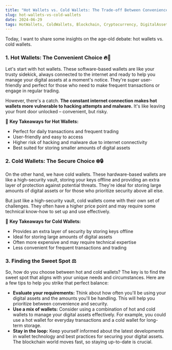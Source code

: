 ```yaml
---
title: "Hot Wallets vs. Cold Wallets: The Trade-off Between Convenience and Security"
slug: hot-wallets-vs-cold-wallets
date: 2024-06-29
tags: HotWallets, ColdWallets, Blockchain, Cryptocurrency, DigitalAssets, Security, Tradeoff
---
```


Today, I want to share some insights on the age-old debate: hot wallets vs. cold wallets. 

### 1. Hot Wallets: The Convenient Choice 🔥📱

Let's start with hot wallets. These software-based wallets are like your trusty sidekick, always connected to the internet and ready to help you manage your digital assets at a moment's notice. They're super user-friendly and perfect for those who need to make frequent transactions or engage in regular trading. 

However, there's a catch. **The constant internet connection makes hot wallets more vulnerable to hacking attempts and malware.** It's like leaving your front door unlocked – convenient, but risky. 

🔑 **Key Takeaways for Hot Wallets:**
- Perfect for daily transactions and frequent trading
- User-friendly and easy to access
- Higher risk of hacking and malware due to internet connectivity
- Best suited for storing smaller amounts of digital assets

### 2. Cold Wallets: The Secure Choice ❄️🔒

On the other hand, we have cold wallets. These hardware-based wallets are like a high-security vault, storing your keys offline and providing an extra layer of protection against potential threats. They're ideal for storing large amounts of digital assets or for those who prioritize security above all else.

But just like a high-security vault, cold wallets come with their own set of challenges. They often have a higher price point and may require some technical know-how to set up and use effectively.

🔑 **Key Takeaways for Cold Wallets:**
- Provides an extra layer of security by storing keys offline
- Ideal for storing large amounts of digital assets
- Often more expensive and may require technical expertise
- Less convenient for frequent transactions and trading

### 3. Finding the Sweet Spot ⚖️

So, how do you choose between hot and cold wallets? The key is to find the sweet spot that aligns with your unique needs and circumstances. Here are a few tips to help you strike that perfect balance:

- **Evaluate your requirements:** Think about how often you'll be using your digital assets and the amounts you'll be handling. This will help you prioritize between convenience and security.
- **Use a mix of wallets:** Consider using a combination of hot and cold wallets to manage your digital assets effectively. For example, you could use a hot wallet for everyday transactions and a cold wallet for long-term storage.
- **Stay in the loop:** Keep yourself informed about the latest developments in wallet technology and best practices for securing your digital assets. The blockchain world moves fast, so staying up-to-date is crucial.
